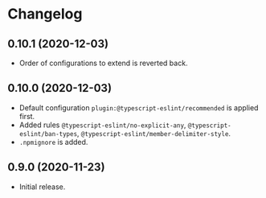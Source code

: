 # Changelog

## 0.10.1 (2020-12-03)

- Order of configurations to extend is reverted back.

## 0.10.0 (2020-12-03)

- Default configuration `plugin:@typescript-eslint/recommended` is applied first.
- Added rules `@typescript-eslint/no-explicit-any`, `@typescript-eslint/ban-types`, `@typescript-eslint/member-delimiter-style`.
- `.npmignore` is added.

## 0.9.0 (2020-11-23)

- Initial release.
